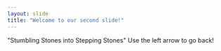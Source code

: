 ```yaml
---
layout: slide
title: "Welcome to our second slide!"
---
```

"Stumbling Stones into Stepping Stones"
Use the left arrow to go back!

